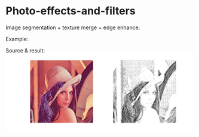 # Photo-effects-and-filters

Image segmentation + texture merge + edge enhance.

Example:
  
  Source & result:
  ![image](https://github.com/HuinanJ/Photo-effects-and-filters/raw/master/result.bmp)
